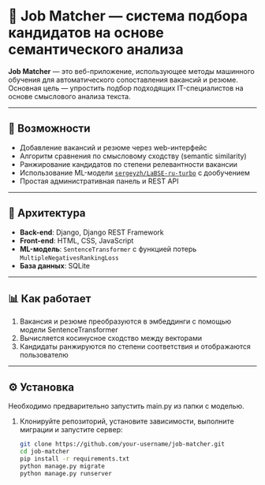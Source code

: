 # 🤖 Job Matcher — система подбора кандидатов на основе семантического анализа

**Job Matcher** — это веб-приложение, использующее методы машинного обучения для автоматического сопоставления вакансий и резюме. Основная цель — упростить подбор подходящих IT-специалистов на основе смыслового анализа текста.

---

## 🚀 Возможности

- Добавление вакансий и резюме через web-интерфейс
- Алгоритм сравнения по смысловому сходству (semantic similarity)
- Ранжирование кандидатов по степени релевантности вакансии
- Использование ML-модели [`sergeyzh/LaBSE-ru-turbo`](https://huggingface.co/sergeyzh/LaBSE-ru-turbo) с дообучением
- Простая административная панель и REST API

---

## 🧠 Архитектура

- **Back-end**: Django, Django REST Framework  
- **Front-end**: HTML, CSS, JavaScript  
- **ML-модель**: `SentenceTransformer` с функцией потерь `MultipleNegativesRankingLoss`  
- **База данных**: SQLite

---

## 📊 Как работает

1. Вакансия и резюме преобразуются в эмбеддинги с помощью модели SentenceTransformer  
2. Вычисляется косинусное сходство между векторами  
3. Кандидаты ранжируются по степени соответствия и отображаются пользователю

---

## ⚙️ Установка
Необходимо предварительно запустить main.py из папки с моделью.
1. Клонируйте репозиторий, установите зависимости, выполните миграции и запустите сервер:
   ```bash
   git clone https://github.com/your-username/job-matcher.git
   cd job-matcher
   pip install -r requirements.txt
   python manage.py migrate
   python manage.py runserver
   ```


